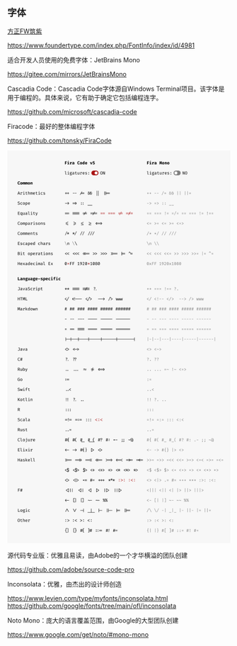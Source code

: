 ## 字体

[方正FW筑紫](https://www.foundertype.com/index.php/FontInfo/index/id/4981#)

https://www.foundertype.com/index.php/FontInfo/index/id/4981



适合开发人员使用的免费字体：JetBrains Mono

https://gitee.com/mirrors/JetBrainsMono



Cascadia Code：Cascadia Code字体源自Windows Terminal项目。该字体是用于编程的。具体来说，它有助于确定它包括编程连字。

https://github.com/microsoft/cascadia-code



Firacode：最好的整体编程字体

https://github.com/tonsky/FiraCode

![img](images.assets/ligatures.png)



源代码专业版：优雅且易读，由Adobe的一个才华横溢的团队创建

https://github.com/adobe/source-code-pro



Inconsolata：优雅，由杰出的设计师创造

https://www.levien.com/type/myfonts/inconsolata.html
https://github.com/google/fonts/tree/main/ofl/inconsolata


Noto Mono：庞大的语言覆盖范围，由Google的大型团队创建

https://www.google.com/get/noto/#mono-mono
